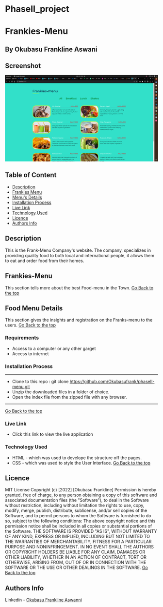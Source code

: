 # PhaseII_project
# Frankies-Menu
## By Okubasu Frankline Aswani
## Screenshot
 ![image](./public/images/ui.png)
 ## Table of Content
 - [Description](#description)
 - [Frankies Menu](#Frankies-menu)
 - [Menu's Details](#Frank-Menu-Details)
 - [Installation Process](#installation-Process)
 - [Live Link](#Live-Link)
 - [Technology  Used](#technology-Used)
 - [Licence](#licence)
 - [Authors Info](#Authors-Info)
 ## Description
 <p>This is the Frank-Menu Company's website. The company, specializes in providing quality food to both local and international people, it allows them to eat and order food from their homes.</p>
 
## Frankies-Menu
This section tells more about the best Food-menu in the Town.
[Go Back to the top](#Screenshot)
## Food Menu Details
This section gives the insights and registration on the Franks-menu to the users.
[Go Back to the top](#ScreenshAot)
 ###  Requirements
 * Access to  a computer or any other garget
 * Access to internet
 ### Installation Process
 ****
* Clone to this repo : git clone https://github.com/Okubasufrank/phaseII-menu.git
* Unzip the downloaded files in a folder of choice.
* Open the index file from the zipped file with any browser.
 ****
 [Go Back to the top](#Screenshot)
### Live Link
- Click this link to view the live application
### Technology  Used
* HTML - which was used to develope the structure off the pages.
* CSS - which was used to style the User Interface.
[Go Back to the top](#delani-studio)
## Licence
MIT License
Copyright (c) [2022] [Okubasu Frankline]
Permission is hereby granted, free of charge, to any person obtaining a copy
of this software and associated documentation files (the "Software"), to deal
in the Software without restriction, including without limitation the rights
to use, copy, modify, merge, publish, distribute, sublicense, and/or sell
copies of the Software, and to permit persons to whom the Software is
furnished to do so, subject to the following conditions:
The above copyright notice and this permission notice shall be included in all
copies or substantial portions of the Software.
THE SOFTWARE IS PROVIDED "AS IS", WITHOUT WARRANTY OF ANY KIND, EXPRESS OR
IMPLIED, INCLUDING BUT NOT LIMITED TO THE WARRANTIES OF MERCHANTABILITY,
FITNESS FOR A PARTICULAR PURPOSE AND NONINFRINGEMENT. IN NO EVENT SHALL THE
AUTHORS OR COPYRIGHT HOLDERS BE LIABLE FOR ANY CLAIM, DAMAGES OR OTHER
LIABILITY, WHETHER IN AN ACTION OF CONTRACT, TORT OR OTHERWISE, ARISING FROM,
OUT OF OR IN CONNECTION WITH THE SOFTWARE OR THE USE OR OTHER DEALINGS IN THE
SOFTWARE.
[Go Back to the top](#Screenshot)
## Authors Info
Linkedin - [Okubasu Frankline Aswanni](link)
<!-- [Go Back to the top](#delani-studio) -->
